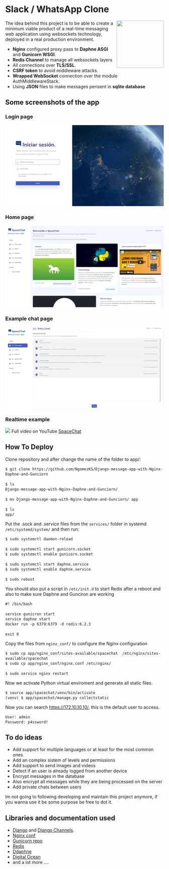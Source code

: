 # Slack / WhatsApp Clone
<img src="https://iconape.com/wp-content/png_logo_vector/nginx.png" align="right"
      width="150" height="150">

The idea behind this project is to be able to create a minimum viable product of a real-time messaging web application using websockets technology, deployed in a real production environment.

* **Nginx** configured proxy pass to **Daphne ASGI** and **Gunicorn WSGI**.
* **Redis Channel** to manage all websockets layers
* All connections over **TLS/SSL**.
* **CSRF token** to avoid middleware attacks.
* **Wrapped WebSocket** connection over the module AuthMiddlewareStack.
* Using **JSON** files to make messages perisent in **sqlite database**

## Some screenshots of the app

### Login page 
<img src="./images/login_screen.jpg">

### Home page 
<img src="./images/dashboard_screen.jpg">

### Example chat page 
<img src="./images/chat_example.jpg">

### Realtime example

![](images/video_gif.gif)
Full video on YouTube [SpaceChat](https://youtu.be/OxISvgrwO2w?t=83)

## How To Deploy

Clone repository and after change the name of the folder to app/:

    $ git clone https://github.com/NgomezKS/Django-message-app-with-Nginx-Daphne-and-Gunciorn

    $ ls 
    Django-message-app-with-Nginx-Daphne-and-Gunciorn/
    
    $ mv Django-message-app-with-Nginx-Daphne-and-Gunciorn/ app

    $ ls 
    app/


Put the .sock and .service files from the `services/` folder in systemd `/etc/systemd/system/` and then run:
     
    $ sudo systemctl daemon-reload

    $ sudo systemctl start gunicorn.socket
    $ sudo systemctl enable gunicorn.socket

    $ sudo systemctl start daphne.service
    $ sudo systemctl enable daphne.service

    $ sudo reboot

You should also put a script in `/etc/init.d` to start Redis after a reboot and also to make sure Daphne and Gunciron are working
   
    #! /bin/bash

    service gunicron start
    service daphne start
    docker run -p 6379:6379 -d redis:6.2.3

    exit 0

Copy the files from `nginx_conf/` to configure the Nginx configuration
   
    $ sudo cp app/nginx_conf/sites-available/spacechat  /etc/nginx/sites-available/spacechat
    $ sudo cp app/nginx_conf/nginx.conf /etc/nginx/

    $ sudo service nginx restart


Now we activate Python virtual enviroment and generate all static files.
   
    $ source app/spacechat/venv/bin/activate
    (venv) $ app/spacechat/manage.py collectstatic

Now you can search https://172.10.10.10/, this is the default user to access.
  
    User: admin 
    Password: p4ssword!

## To do ideas
* Add support for multiple languages or at least for the most common ones
* Add an complex sistem of levels and permissions
* Add support to send images and videos
* Detect if an user is already logged from another device
* Encrypt messages in the database 
* Also encrypt all messages while they are being processed on the server
* Add private chats between users

Im not going to following developing and maintain this project anymore, if you wanna use it be some purpose be free to dot it.


## Libraries and documentation used 
* [Django](https://www.djangoproject.com/) and
  [Django Channels](https://channels.readthedocs.io/en/stable/).
* [Nginx conf](https://www.nginx.com/)
* [Gunicorn repo](https://github.com/benoitc/gunicorn)
* [Redis](https://pypi.org/project/channels-redis/) 
* [Ddaphne](https://github.com/django/daphne) 
* [Digital Ocean](https://github.com/postcss/postcss/commit/)
* and a lot more ....
